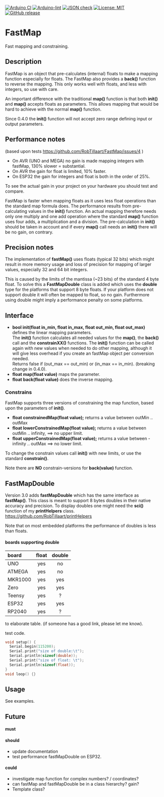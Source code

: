 
[![Arduino CI](https://github.com/RobTillaart/FastMap/workflows/Arduino%20CI/badge.svg)](https://github.com/marketplace/actions/arduino_ci)
[![Arduino-lint](https://github.com/RobTillaart/FastMap/actions/workflows/arduino-lint.yml/badge.svg)](https://github.com/RobTillaart/FastMap/actions/workflows/arduino-lint.yml)
[![JSON check](https://github.com/RobTillaart/FastMap/actions/workflows/jsoncheck.yml/badge.svg)](https://github.com/RobTillaart/FastMap/actions/workflows/jsoncheck.yml)
[![License: MIT](https://img.shields.io/badge/license-MIT-green.svg)](https://github.com/RobTillaart/FastMap/blob/master/LICENSE)
[![GitHub release](https://img.shields.io/github/release/RobTillaart/FastMap.svg?maxAge=3600)](https://github.com/RobTillaart/FastMap/releases)


# FastMap

Fast mapping and constraining.


## Description

FastMap is an object that pre-calculates (internal) floats to make a mapping function especially for floats.
The FastMap also provides a **back()** function to reverse the mapping. 
This only works well with floats, and less with integers, so use with care.

An important difference with the traditional **map()** function is that both **init()** and **map()** 
accepts floats as parameters.
This allows mapping that would be hard to achieve with the normal **map()** function.

Since 0.4.0 the **init()** function will not accept zero range defining input or output parameters. 

## Performance notes

(based upon tests https://github.com/RobTillaart/FastMap/issues/4 )
- On AVR (UNO and MEGA) no gain is made mapping integers with fastMap, 130% slower = substantial.
- On AVR the gain for float is limited, 10% faster.
- On ESP32 the gain for integers and float is both in the order of 25%.

To see the actual gain in your project on your hardware you should test and compare.

FastMap is faster when mapping floats as it uses less float operations than the standard map formula does.
The performance results from pre-calculating values in the  **init()** function.
An actual mapping therefore needs only one multiply and one add operation where the standard **map()** function 
uses four adds, a multiplication and a division.
The pre-calculation in **init()** should be taken in account and if every **map()** call needs an **init()**
there will be no gain, on contrary.


## Precision notes

The implementation of **fastMap()** uses floats (typical 32 bits) which might result in more memory usage 
and loss of precision for mapping of larger values, especially 32 and 64 bit integers.

This is caused by the limits of the mantissa (~23 bits) of the standard 4 byte float.
To solve this a **FastMapDouble** class is added which uses the **double** type for the platforms
that support 8 byte floats. 
If your platform does not support double it will often be mapped to float, so no gain.
Furthermore using double might imply a performance penalty on some platforms.


## Interface

- **bool init(float in_min, float in_max, float out_min, float out_max)** defines the linear mapping parameters.  
The **init()** function calculates all needed values for the **map()**, the **back()** call and the **constrainXX()** functions.
The **init()** function can be called again with new values when needed to do other mapping,
although it will give less overhead if you create an fastMap object per conversion needed.  
Returns false if (out_max == out_min) or (in_max == in_min). (breaking change in 0.4.0).
- **float map(float value)** maps the parameter.
- **float back(float value)** does the inverse mapping.


### Constrains

FastMap supports three versions of constraining the map function, based upon the parameters of **init()**.

- **float constrainedMap(float value);** returns a value between outMin .. outMax
- **float lowerConstrainedMap(float value);** returns a value between outMin .. infinity, ==> no upper limit.
- **float upperConstrainedMap(float value);** returns a value between -infinity .. outMax ==> no lower limit.

To change the constrain values call **init()** with new limits, or use the standard **constrain()**.

Note there are **NO** constrain-versions for **back(value)** function.


## FastMapDouble

Version 3.0 adds **fastMapDouble** which has the same interface as **fastMap()**.
This class is meant to support 8 bytes doubles in their native accuracy and precision. 
To display doubles one might need the **sci()** function of my **printHelpers** class.
https://github.com/RobTillaart/printHelpers

Note that on most embedded platforms the performance of doubles is less than floats.

#### boards supporting double

|  board         |  float  |  double  |
|:---------------|:-------:|:--------:|
|  UNO           |  yes    |  no      |
|  ATMEGA        |  yes    |  no      |
|  MKR1000       |  yes    |  yes     |
|  Zero          |  yes    |  yes     |
|  Teensy        |  yes    |  ?       |
|  ESP32         |  yes    |  yes     |
|  RP2040        |  yes    |  ?       |

to elaborate table.  (if someone has a good link, please let me know).

test code.
```cpp
void setup() {
  Serial.begin(115200);
  Serial.print("size of double:\t");
  Serial.println(sizeof(double));
  Serial.print("size of float: \t");
  Serial.println(sizeof(float));
}
void loop() {}
```


## Usage

See examples.


## Future

#### must

#### should
- update documentation
- test performance fastMapDouble on ESP32.

#### could
- investigate map function for complex numbers? / coordinates?
- can fastMap and fastMapDouble be in a class hierarchy? gain?
- Template class?


